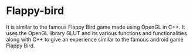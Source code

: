 # Flappy-bird
It is similar to the famous Flappy Bird game made using OpenGL in C++. It uses the OpenGL library GLUT and its various functions and functionalities along with C++ to give an experience similar to the famous android game Flappy Bird.
